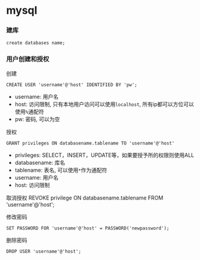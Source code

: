 # mysql

### 建库

`create databases name;`

### 用户创建和授权

创建

`CREATE USER 'username'@'host' IDENTIFIED BY 'pw';`

- username: 用户名
- host: 访问限制, 只有本地用户访问可以使用`localhost`, 所有ip都可以方位可以使用`%`通配符
- pw: 密码, 可以为空

授权

`GRANT privileges ON databasename.tablename TO 'username'@'host'`

- privileges: SELECT，INSERT，UPDATE等，如果要授予所的权限则使用ALL
- databasename: 库名
- tablename: 表名, 可以使用`*`作为通配符
- username: 用户名
- host: 访问限制

取消授权
REVOKE privilege ON databasename.tablename FROM 'username'@'host';

修改密码

`SET PASSWORD FOR 'username'@'host' = PASSWORD('newpassword');`

删除密码

`DROP USER 'username'@'host';`
